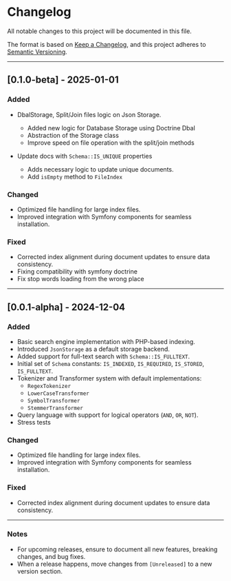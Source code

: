 # Changelog

All notable changes to this project will be documented in this file.

The format is based on [Keep a Changelog](https://keepachangelog.com/en/1.0.0/), and this project adheres to [Semantic Versioning](https://semver.org/spec/v2.0.0.html).

---

## [0.1.0-beta] - 2025-01-01
### Added

- DbalStorage, Split/Join files logic on Json Storage.
    * Added new logic for Database Storage using Doctrine Dbal
    * Abstraction of the Storage class
    * Improve speed on file operation with the split/join methods

- Update docs with `Schema::IS_UNIQUE` properties
    * Adds necessary logic to update unique documents.
    * Add `isEmpty` method to `FileIndex`
 
### Changed
- Optimized file handling for large index files.
- Improved integration with Symfony components for seamless installation.

### Fixed
- Corrected index alignment during document updates to ensure data consistency.
- Fixing compatibility with symfony doctrine
- Fix stop words loading from the wrong place

---

## [0.0.1-alpha] - 2024-12-04

### Added
- Basic search engine implementation with PHP-based indexing.
- Introduced `JsonStorage` as a default storage backend.
- Added support for full-text search with `Schema::IS_FULLTEXT`.
- Initial set of `Schema` constants: `IS_INDEXED`, `IS_REQUIRED`, `IS_STORED`, `IS_FULLTEXT`.
- Tokenizer and Transformer system with default implementations:
  - `RegexTokenizer`
  - `LowerCaseTransformer`
  - `SymbolTransformer`
  - `StemmerTransformer`
- Query language with support for logical operators (`AND`, `OR`, `NOT`).
- Stress tests

### Changed
- Optimized file handling for large index files.
- Improved integration with Symfony components for seamless installation.

### Fixed
- Corrected index alignment during document updates to ensure data consistency.

---

### Notes

- For upcoming releases, ensure to document all new features, breaking changes, and bug fixes.
- When a release happens, move changes from `[Unreleased]` to a new version section.
